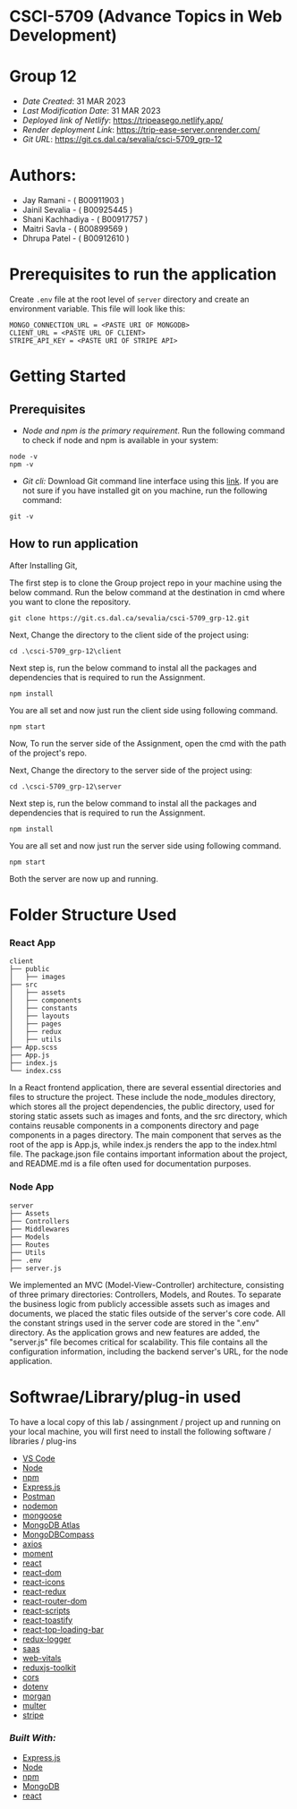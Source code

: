 # **CSCI-5709 (Advance Topics in Web Development)**

# **Group 12**
* *Date Created*: 31 MAR 2023
* *Last Modification Date*: 31 MAR 2023
* *Deployed link of Netlify*: https://tripeasego.netlify.app/
* *Render deployment Link*: https://trip-ease-server.onrender.com/
* *Git URL*: https://git.cs.dal.ca/sevalia/csci-5709_grp-12


# **Authors:**

-   Jay Ramani - ( B00911903 )
-   Jainil Sevalia - ( B00925445 )
-   Shani Kachhadiya - ( B00917757 )
-   Maitri Savla - ( B00899569 )
-   Dhrupa Patel - ( B00912610 )


# **Prerequisites to run the application**

Create `.env` file at the root level of `server` directory and create an environment variable. This file will look like this:

```
MONGO_CONNECTION_URL = <PASTE URI OF MONGODB>
CLIENT_URL = <PASTE URL OF CLIENT>
STRIPE_API_KEY = <PASTE URI OF STRIPE API>
```

# **Getting Started**

## Prerequisites

-   _Node and npm is the primary requirement_. Run the following command to check if node and npm is available in your system:

```
node -v
npm -v
```

-   _Git cli:_ Download Git command line interface using this [link](https://git-scm.com/downloads). If you are not sure if you have installed git on you machine, run the following command:

```
git -v
```

## How to run application

After Installing Git, 

The first step is to clone the Group project repo in your machine using the below command. Run the below command at the destination in cmd where you want to clone the repository.

```
git clone https://git.cs.dal.ca/sevalia/csci-5709_grp-12.git
```

Next, Change the directory to the client side of the project using:

```
cd .\csci-5709_grp-12\client
```

Next step is, run the below command to instal all the packages and dependencies that is required to run the Assignment.

```
npm install
```

You are all set and now just run the client side using following command.

```
npm start
```

Now, To run the server side of the Assignment, open the cmd with the path of the project's repo.

Next, Change the directory to the server side of the project using:

```
cd .\csci-5709_grp-12\server
```

Next step is, run the below command to instal all the packages and dependencies that is required to run the Assignment.

```
npm install
```

You are all set and now just run the server side using following command.

```
npm start
```

Both the server are now up and running.

# **Folder Structure Used**



### React App

```
client
├── public
│   ├── images  
├── src
│   ├── assets
│   ├── components
│   ├── constants
│   ├── layouts
│   ├── pages
│   ├── redux
│   ├── utils
├── App.scss
├── App.js
├── index.js
└── index.css
```

In a React frontend application, there are several essential directories and files to structure the project. These include the node_modules directory, which stores all the project dependencies, the public directory, used for storing static assets such as images and fonts, and the src directory, which contains reusable components in a components directory and page components in a pages directory. The main component that serves as the root of the app is App.js, while index.js renders the app to the index.html file. The package.json file contains important information about the project, and README.md is a file often used for documentation purposes.

### Node App

```
server
├── Assets
├── Controllers
├── Middlewares
├── Models
├── Routes
├── Utils
├── .env
├── server.js
```

We implemented an MVC (Model-View-Controller) architecture, consisting of three primary directories: Controllers, Models, and Routes. To separate the business logic from publicly accessible assets such as images and documents, we placed the static files outside of the server's core code. All the constant strings used in the server code are stored in the ".env" directory. As the application grows and new features are added, the "server.js" file becomes critical for scalability. This file contains all the configuration information, including the backend server's URL, for the node application.

# **Softwrae/Library/plug-in used**


To have a local copy of this lab / assingnment / project up and running on your local machine, you will first need to install the following software / libraries / plug-ins

* [VS Code](https://code.visualstudio.com/)
* [Node](https://nodejs.org/en/)
* [npm](https://www.npmjs.com/)
* [Express.js](https://expressjs.com/)
* [Postman](https://www.postman.com/)
* [nodemon](https://www.npmjs.com/package/nodemon)
* [mongoose](https://www.npmjs.com/package/mongoose)
* [MongoDB Atlas](https://www.mongodb.com/atlas)
* [MongoDBCompass](https://www.mongodb.com/products/compass)
* [axios](https://www.npmjs.com/package/axios)
* [moment](https://momentjs.com/)
* [react](https://react.dev/)
* [react-dom](https://legacy.reactjs.org/docs/react-dom.html)
* [react-icons](https://react-icons.github.io/react-icons/)
* [react-redux](https://react-redux.js.org/)
* [react-router-dom](https://www.npmjs.com/package/react-router-dom)
* [react-scripts](https://www.npmjs.com/package/react-scripts)
* [react-toastify](https://www.npmjs.com/package/react-toastify)
* [react-top-loading-bar](https://www.npmjs.com/package/react-top-loading-bar)
* [redux-logger](https://www.npmjs.com/package/redux-logger)
* [saas](https://www.npmjs.com/package/sass)
* [web-vitals](https://www.npmjs.com/package/web-vitals)
* [reduxjs-toolkit](https://www.npmjs.com/package/@reduxjs/toolkit)
* [cors](https://www.npmjs.com/package/cors)
* [dotenv](https://www.npmjs.com/package/dotenv)
* [morgan](https://www.npmjs.com/package/morgan)
* [multer](https://www.npmjs.com/package/multer)
* [stripe](https://www.npmjs.com/package/stripe)

### *Built With:*

* [Express.js](https://reactjs.org/)
* [Node](https://nodejs.org/en/)
* [npm](https://www.npmjs.com/)
* [MongoDB](https://www.mongodb.com/)
* [react](https://react.dev/)

